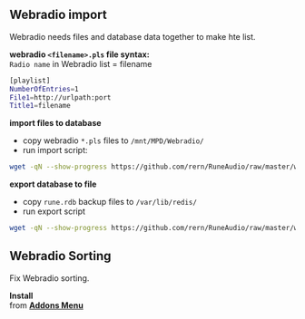 Webradio import
---

Webradio needs files and database data together to make hte list.

**webradio `<filename>.pls` file syntax:**    
`Radio name` in Webradio list = filename  
```sh
[playlist]
NumberOfEntries=1
File1=http://urlpath:port
Title1=filename
```

**import files to database**  
- copy webradio  `*.pls` files to `/mnt/MPD/Webradio/`  
- run import script:
```sh
wget -qN --show-progress https://github.com/rern/RuneAudio/raw/master/webradio/webradiodb.sh; chmod +x webradiodb.sh; ./webradiodb.sh
```

**export database to file**
- copy `rune.rdb` backup files to `/var/lib/redis/`  
- run export script
```sh
wget -qN --show-progress https://github.com/rern/RuneAudio/raw/master/webradio/webradiofile.sh; chmod +x webradiofile.sh; ./webradiofile.sh
```

Webradio Sorting
---

Fix Webradio sorting.  
  
**Install**  
from [**Addons Menu**](https://github.com/rern/RuneAudio_Addons)  
